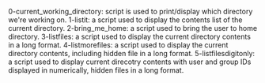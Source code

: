 0-current_working_directory: script is used to print/display which directory we're working on.
1-listit: a script used to display the contents list of the current directory.
2-bring_me_home: a script used to bring the user to home directory.
3-listfiles: a script used to display the current directory contents in a long format.
4-listmorefiles: a script used to display the current directory contents, including hidden file in a long format.
5-listfilesdigitonly: a script used to display current direcotry contents with user and group IDs displayed in numerically, hidden files in a long format.
